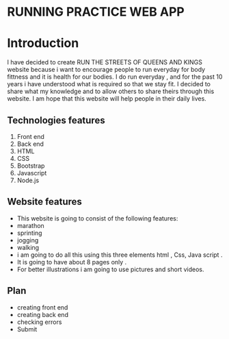 # RUNNING PRACTICE WEB APP


# Introduction
I have decided to create RUN THE STREETS OF QUEENS AND KINGS website because i want to encourage people to run everyday for body fittness and it is health for our bodies. I do run everyday , and for the past 10 years i have understood what is required so that we stay fit. I decided to share what my knowledge and to allow others to share theirs through this website. I am hope that this website will help people in their daily lives.

## Technologies features
1. Front end
2. Back end
3. HTML
4. CSS
5. Bootstrap
6. Javascript
7. Node.js


## Website features  
* This website is going to consist of the following features:
* marathon
* sprinting
* jogging
* walking
* i am going to do all this using this three elements html , Css, Java script .
* It is going to have about 8 pages only .
* For better illustrations i am going to use pictures and short videos.


## Plan 
* creating front end  
* creating back end 
* checking errors
* Submit

<link https://github.com/rokib042/RUNNING-PRACTICE-WEB-APP
